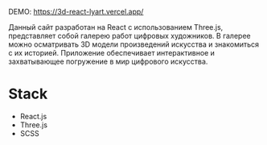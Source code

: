 DEMO: https://3d-react-lyart.vercel.app/

Данный сайт разработан на React с использованием Three.js, представляет собой галерею работ цифровых художников. В галерее можно осматривать 3D модели произведений искусства и знакомиться с их историей. Приложение обеспечивает интерактивное и захватывающее погружение в мир цифрового искусства.

# Stack
- React.js
- Three.js
- SCSS
